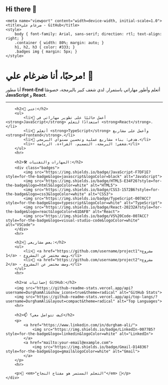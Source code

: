 ## Hi there 👋


<!DOCTYPE html>
<html lang="ar">
<head>
    <meta charset="UTF-8">

    <meta name="viewport" content="width=device-width, initial-scale=1.0">
    <title>ضرغام علي - GitHub</title>
    <style>
        body { font-family: Arial, sans-serif; direction: rtl; text-align: right; }
        .container { width: 80%; margin: auto; }
        h1, h2, h3 { color: #333; }
        .badges img { margin: 5px; }
    </style>
</head>
<body>
    <div class="container">
        <h1>مرحبًا، أنا ضرغام علي! 👋</h1>
        <p>أنا مطور <strong>Front-End</strong> أتعلم وأطور مهاراتي باستمرار. لدي شغف كبير بالبرمجة، خصوصًا <strong>JavaScript</strong> و <strong>React</strong>.</p>
        <hr>
        
        <h2>🚀 عني:</h2>
        <ul>
            <li>🔭 أعمل حاليًا على تطوير مهاراتي في <strong>JavaScript</strong> استعدادًا لتعلم <strong>React</strong>.</li>
            <li>🌱 أتعلم <strong>TypeScript</strong> وأعمل على مشاريع <strong>Frontend</strong>.</li>
            <li>🎯 هدفي: بناء مشاريع عملية وتحسين مستواي البرمجي.</li>
            <li>⚡ شغفي: البرمجة، التصميم، القراءة، الرياضة.</li>
        </ul>
        <hr>
        
        <h2>🛠️ المهارات والتقنيات:</h2>
        <div class="badges">
            <img src="https://img.shields.io/badge/JavaScript-F7DF1E?style=for-the-badge&logo=javascript&logoColor=black" alt="JavaScript">
            <img src="https://img.shields.io/badge/HTML5-E34F26?style=for-the-badge&logo=html5&logoColor=white" alt="HTML5">
            <img src="https://img.shields.io/badge/CSS3-1572B6?style=for-the-badge&logo=css3&logoColor=white" alt="CSS3">
            <img src="https://img.shields.io/badge/TypeScript-007ACC?style=for-the-badge&logo=typescript&logoColor=white" alt="TypeScript">
            <img src="https://img.shields.io/badge/React-20232A?style=for-the-badge&logo=react&logoColor=61DAFB" alt="React">
            <img src="https://img.shields.io/badge/VS%20Code-007ACC?style=for-the-badge&logo=visual-studio-code&logoColor=white" alt="VSCode">
        </div>
        <hr>
        
        <h2>📌 بعض مشاريعي:</h2>
        <ul>
            <li>🔹 <a href="https://github.com/username/project1">مشروع 1</a> - وصف مختصر عن المشروع.</li>
            <li>🔹 <a href="https://github.com/username/project2">مشروع 2</a> - وصف مختصر عن المشروع.</li>
        </ul>
        <hr>
        
        <h2>📊 إحصائيات GitHub:</h2>
        <img src="https://github-readme-stats.vercel.app/api?username=DurghamAli&show_icons=true&theme=radical" alt="GitHub Stats">
        <img src="https://github-readme-stats.vercel.app/api/top-langs/?username=DurghamAli&layout=compact&theme=radical" alt="Top Languages">
        <hr>
        
        <h2>📫 كيف تتواصل معي؟</h2>
        <p>
            <a href="https://www.linkedin.com/in/durgham-ali/">
                <img src="https://img.shields.io/badge/LinkedIn-0077B5?style=for-the-badge&logo=linkedin&logoColor=white" alt="LinkedIn">
            </a>
            <a href="mailto:your-email@example.com">
                <img src="https://img.shields.io/badge/Gmail-D14836?style=for-the-badge&logo=gmail&logoColor=white" alt="Gmail">
            </a>
        </p>
        <hr>
        
        <p>🎯 <em>"التعلم المستمر هو مفتاح النجاح"</em> 🚀</p>
    </div>
</body>
</html>

